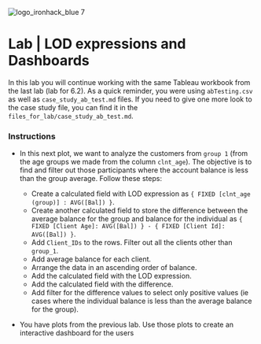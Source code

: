 
![logo_ironhack_blue 7](https://user-images.githubusercontent.com/23629340/40541063-a07a0a8a-601a-11e8-91b5-2f13e4e6b441.png)

# Lab | LOD expressions and Dashboards

In this lab you will continue working with the same Tableau workbook from the last lab (lab for 6.2). As a quick reminder, you were using `abTesting.csv` as well as `case_study_ab_test.md` files. If you need to give one more look to the case study file, you can find it in the `files_for_lab/case_study_ab_test.md`.

### Instructions

- In this next plot, we want to analyze the customers from `group 1` (from the age groups we made from the column `clnt_age`). The objective is to find and filter out those participants where the account balance is less than the group average. Follow these steps:

  - Create a calculated field with LOD expression as `{ FIXED [clnt_age (group)] : AVG([Bal]) }`.
  - Create another calculated field to store the difference between the average balance for the group and balance for the individual as `{ FIXED [Client Age]: AVG([Bal]) } - { FIXED [Client Id]: AVG([Bal]) }`.
  - Add `Client_IDs` to the rows. Filter out all the clients other than `group_1`.
  - Add average balance for each client.
  - Arrange the data in an ascending order of balance.
  - Add the calculated field with the LOD expression.
  - Add the calculated field with the difference.
  - Add filter for the difference values to select only positive values (ie cases where the individual balance is less than the average balance for the group).

- You have plots from the previous lab. Use those plots to create an interactive dashboard for the users
